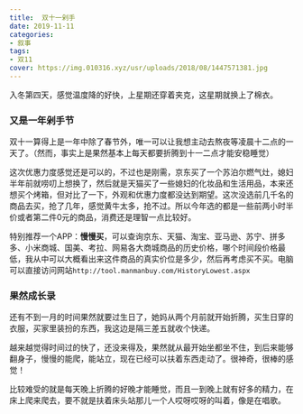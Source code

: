 ```yaml
---
title:  双十一剁手
date: 2019-11-11
categories:
- 叙事
tags:
- 双11
cover: https://img.010316.xyz/usr/uploads/2018/08/1447571381.jpg
---
```




入冬第四天，感觉温度降的好快，上星期还穿着夹克，这星期就换上了棉衣。

### 又是一年剁手节

双十一算得上是一年中除了春节外，唯一可以让我想主动去熬夜等凌晨十二点的一天了。（然而，事实上是果然基本上每天都要折腾到十一二点才能安稳睡觉）

这次优惠力度感觉还是可以的，不过也是刚需，京东买了一个苏泊尔燃气灶，媳妇半年前就唠叨上想换了，然后就是天猫买了一些媳妇的化妆品和生活用品，本来还想买个烤箱，但对比了一下，外观和优惠力度都没达到期望。这次没选前几千名的商品去买，抢了几年，感觉黄牛太多，抢不过。所以今年选的都是一些前两小时半价或者第二件0元的商品，消费还是理智一点比较好。

特别推荐一个APP：**慢慢买**，可以查询京东、天猫、淘宝、亚马逊、苏宁、拼多多、小米商城、国美、考拉、网易各大商城商品的历史价格，哪个时间段价格最低，我从中可以大概看出来这件商品的真实价位是多少，然后再考虑买不买。电脑可以直接访问网站` http://tool.manmanbuy.com/HistoryLowest.aspx `



### 果然成长录

​    还有不到一月的时间果然就要过生日了，她妈从两个月前就开始折腾，买生日穿的衣服，买家里装扮的东西，我这边是隔三差五就收个快递。

越来越觉得时间过的快了，还没来得及，果然就从最开始坐都坐不住，到后来能够翻身子，慢慢的能爬，能站立，现在已经可以扶着东西走动了。很神奇，很棒的感觉！

比较难受的就是每天晚上折腾的好晚才能睡觉，而且一到晚上就有好多的精力，在床上爬来爬去，要不就是扶着床头站那儿一个人哎呀哎呀的叫着，像是在唱歌。




